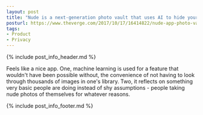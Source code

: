 ```yaml
---
layout: post
title: "Nude is a next-generation photo vault that uses AI to hide your sensitive photos"
posturl: https://www.theverge.com/2017/10/17/16414822/nude-app-photo-vault-sexting
tags:
- Product
- Privacy
---
```


{% include post_info_header.md %}

Feels like a nice app. One, machine learning is used for a feature that wouldn't have been possible without, the convenience of not having to look through thousands of images in one's library. Two, it reflects on something very basic people are doing instead of shy assumptions - people taking nude photos of themselves for whatever reasons.

<!--more-->
{% include post_info_footer.md %}
